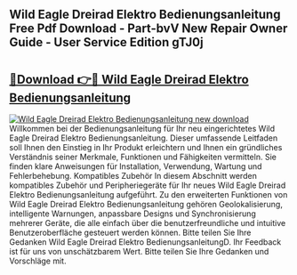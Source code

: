 ## Wild Eagle Dreirad Elektro Bedienungsanleitung Free Pdf Download - Part-bvV New Repair Owner Guide - User Service Edition gTJ0j

# <h2><a href="http://df1bfb7.blite.top/?on=Wild+Eagle+Dreirad+Elektro+Bedienungsanleitung">🔗Download 👉🔴 Wild Eagle Dreirad Elektro Bedienungsanleitung</a></h2>

[![Wild Eagle Dreirad Elektro Bedienungsanleitung new download](https://i.imgur.com/lujVjoI.png)](http://df1bfb7.blite.top/?on=Wild+Eagle+Dreirad+Elektro+Bedienungsanleitung)
Willkommen bei der Bedienungsanleitung für Ihr neu eingerichtetes Wild Eagle Dreirad Elektro Bedienungsanleitung. Dieser umfassende Leitfaden soll Ihnen den Einstieg in Ihr Produkt erleichtern und Ihnen ein gründliches Verständnis seiner Merkmale, Funktionen und Fähigkeiten vermitteln. Sie finden klare Anweisungen für Installation, Verwendung, Wartung und Fehlerbehebung. Kompatibles Zubehör In diesem Abschnitt werden kompatibles Zubehör und Peripheriegeräte für Ihr neues Wild Eagle Dreirad Elektro Bedienungsanleitung aufgeführt. Zu den erweiterten Funktionen von Wild Eagle Dreirad Elektro Bedienungsanleitung gehören Geolokalisierung, intelligente Warnungen, anpassbare Designs und Synchronisierung mehrerer Geräte, die alle einfach über die benutzerfreundliche und intuitive Benutzeroberfläche gesteuert werden können. Bitte teilen Sie Ihre Gedanken Wild Eagle Dreirad Elektro BedienungsanleitungD. Ihr Feedback ist für uns von unschätzbarem Wert. Bitte teilen Sie Ihre Gedanken und Vorschläge mit.

